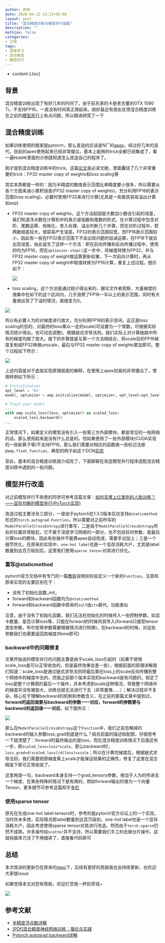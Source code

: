 ```yaml
---
author: 宾狗
date: 2020-04-12 13:12+08:00
layout: post
title: "混合精度训练与模型并行适配"
description: ""
mathjax: false
categories:
- 工程
tags:
- 深度学习
- 混合精度
- 模型并行
---
```


* content
{:toc}

## 背景

混合精度训练出现了有好几年的时间了，由于前东家的卡是老古董的GTX 1080 Ti，不支持FP16，一直没有时间真正用起来。刚好最近有朋友反馈混合精度训练在之前的[模型并行](https://github.com/bindog/pytorch-model-parallel)上有点问题，所以跟进研究了一下






## 混合精度训练

如果训练使用的框架是pytorch，那么首选的应该是N厂的[apex](https://github.com/NVIDIA/apex)，经过好几年的迭代，目前的apex使用起来已经非常傻瓜，基本上能用的trick全都已经集成了，看一遍`README`里面的示例就知道怎么改造自己的程序了。

刚才提到混合精度训练中的trick，这篇[论文](https://arxiv.org/pdf/1710.03740.pdf)是必读文献，里面囊括了几个非常重要的trick：FP32 master  copy of weights和loss scaling等

其实本质都是一样的：因为半精度的数值表示范围比单精度要小很多，所以需要从各个方面来减小累积误差(FP32 master copy of weights)，充分利用FP16的表示范围(loss scaling)，必要时使用FP32来进行计算(尤其是一些极其容易溢出计算如exp)

- FP32 master copy of weights，这个方法起因是大数加小数会引起的误差，我们知道浮点数在计算机中的表示是指数和尾数的形式，在计算过程中包含对阶、尾数运算、规格化、舍入处理、溢出判断几个步骤，而在对阶过程中，若两数相差较大，很容易产生误差。FP32的表示范围较宽，而FP16表示范围较小，因此有一些在FP32表示范围下不会出现问题的加减运算，在FP16下就会出现误差，由此诞生了这样一个方法：即在前向传播和反向传播过程中，使用的均为FP16，而在`optimizer.step()`这一步中，将梯度转换为FP32，并与FP32 master copy of weight做运算更新权重，下一次前向计算时，再从FP32 master copy of weight中取值转换为FP16计算，重复上述过程。图示如下：

  ![](https://i.loli.net/2020/04/12/VGm3iktBTg8OyEf.png)

- loss scaling，这个方法是通过统计得出来的，据论文作者观察，大量梯度的值集中在如下的这个区间内，几乎浪费了FP16一半以上的表示范围，同时有大量值出现了下溢的情况，直接变为0。

![](https://i.loli.net/2020/04/12/z2oyCcLNXURTfax.png)

所以有必要人为的对梯度进行放大，充分利用FP16的表示空间，这正是loss scaling的目的，对最终的loss乘以一定的scale(可设置为一个常数，可根据实际情况统计得出，也可动态调整)，根据链式求导法则，我们实际上对计算链路中所有的梯度均做了放大。接下的步骤就是与第一个方法相结合，将scale后的FP16梯度复制成FP32再做unscale，最后与FP32 master copy of weights累加即可。整个过程如下所示：

![](https://i.loli.net/2020/04/12/xcwCI83Du2V1Ybv.png)

上述内容是对于底层实现原理层面的解释，在使用上apex封装的非常傻瓜了，使用样例如下所示：

```python
# Initialization
opt_level = 'O1'
model, optimizer = amp.initialize(model, optimizer, opt_level=opt_level)

# Train your model
...
with amp.scale_loss(loss, optimizer) as scaled_loss:
    scaled_loss.backward()
...
```

正常情况下，如果定义的模型没有引入一些第三方外部模块，都是常见的一些网络的话，那么使用起来是没有什么总是的。但如果使用了一些外部模块(CUDA实现的一些新算子等)不支持FP16，那么我们需要对相应的函数做一些标记注册`@amp.float_function`，典型的例子如这个DCN[实现](https://github.com/lbin/DCNv2/blob/master/dcn_v2.py)

至此，基本的混合精度训练就介绍完了，下面聊聊在改造模型并行程序适配混合精度训练中遇到的一些问题。

## 模型并行改造

对之前模型并行不熟悉的同学可参考这篇文章：[如何支撑上亿类别的人脸训练？——显存均衡的模型并行(PyTorch实现)](https://bindog.github.io/blog/2019/09/05/gpu-memory-balanced-model-parallel/)

改造过程主要涉及三部分，一是由于pytorch在1.3.0版本后仅支持`@staticmethod`形式的`torch.autograd.Function`，所以需要对之前所写的`ModelParallelCrossEntropy`进行重写，二是由于`ModelParallelCrossEntropy`所处的位置非常尴尬，它不属于深度学习网络的一部分，也不包括任何参数，是最后计算loss的模块，因此有些操作不能靠apex自动完成，需要手动加上；三是一个细节优化，在原来的实现中，`one-hot label`也是一个显存消耗大户，尤其是label数量到达百万级别后，这里我们使用`sparse tensor`对其进行优化。

### 重写@staticmethod

pytorch官方文档中有专门的一篇[教程](https://pytorch.org/tutorials/beginner/examples_autograd/two_layer_net_custom_function.html)说明如何自定义一个新的`Function`，注意和原来实现的主要区别在于：

- 没有了初始化函数\__init__
- forward和backward函数均为`@staticmethod`
- forward和backward函数中原来的`self`由`ctx`替代，功能类似

注意，由于没有了初始化函数，我们无法在初始化的时候传入一些控制参数，如显卡数量、是否计算loss等，只能在forward的时候将其传入(forward只接受tensor类型参数，布尔型等参数需要根据情况进行转换)，在backward的时候，对这些参数我们也需要返回其梯度(None即可)

### backward中的问题修复

文章开始说的模型并行的问题主要是由于scale_loss引起的（如果不使用scale_loss是可以正常收敛的，但是最终效果会差一些），根据前面的原理讲解我们知道：scale_loss是通过链式求导法则将最后乘在loss上的scale反向传播到整个网络中的梯度中去的，而我之前那个版本实现的backward是有问题的，假定了loss是整个计算图的最后一个操作，并未考虑到scale这种情况，导致整个网络中的梯度并没有被放大，训练也就无法进行下去（非常羞愧……）；解决过程并不复杂，核心在于理解backward的机制和参数含义，在之前的那篇文章中提到过，**forward的返回值要与backward的参数一一对应，forward的参数要与backward的返回值一一对应**，如下图所示：

![](https://i.loli.net/2020/04/12/8mXai2BuQWRTAFs.png)

那么在`ModelParallelCrossEntropy`这个`Function`中，我们之前忽略掉的backward的输入参数loss_grad到底是什么？结合前面的描述和配图，仔细思考一下就清楚了：forward时最终输出的是loss，而在混合精度训练情况下后面还有一步，即`scaled_loss=loss*scale`，那么backward时，`loss_grad=d(scaled_loss)/d(loss)=scale`；所以在计算完梯度后，根据链式求导法则，我们需要把原梯度乘上scale才能保证结果的正确性，修复了这里在混合精度下即可正常收敛了。

这里再提一句，backward本身支持一个grad_tensors参数，相当于人为的传进去一个梯度，在某些特殊的情况下是有用的，例如forward输出的值为一个向量Tensor，更多细节可参考这篇知乎[专栏](https://zhuanlan.zhihu.com/p/83172023)

### 使用sparse tensor

原先在生成one-hot label tensors时，参考的是pytorch官方论坛上的一个实现，当时并未多想，实际情况若label数量到达百万级别，one-hot label也是一个显存消耗大户，因此考虑使用sparse tensor对其进行改造。然而由于`torch.sparse`仍然不成熟，许多操作如`scatter`并不支持，所以需要我们手工的去做分片操作，这就纯属体力活了不用细讲了，直接看代码即可

## 总结

本次改进的更新仍在原来的[repo](https://github.com/bindog/pytorch-model-parallel)下，后续有更好的思路我也会持续更新，也欢迎大家提issue


如果觉得本文对您有帮助，欢迎打赏我一杯奶茶钱~

![](http://lc-cf2bfs1v.cn-n1.lcfile.com/184650991fae74643fd0.png)

## 参考文献

- [半精度浮点数详解](https://blog.csdn.net/Miracle_cx/article/details/89463503)
- [[PDf]混合精度神经网络训练：理论与实践](http://on-demand.gputechconf.com/gtc-cn/2018/pdf/CH8302.pdf)
- [Pytorch autograd backward详解](https://zhuanlan.zhihu.com/p/83172023)
